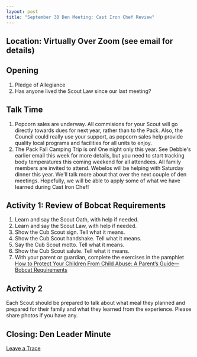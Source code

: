 ```yaml
---
layout: post
title: "September 30 Den Meeting: Cast Iron Chef Review"
---
```


## Location: Virtually Over Zoom (see email for details)

## Opening

1. Pledge of Allegiance
2. Has anyone lived the Scout Law since our last meeting?

## Talk Time

1. Popcorn sales are underway. All commisions for your Scout will go directly towards dues for next year, rather than to the Pack. Also, the Council could really use your support, as popcorn sales help provide quality local programs and facilities for all units to enjoy.
2. The Pack Fall Camping Trip is on! One night only this year. See Debbie's earlier email this week for more details, but you need to start tracking body temperatures this coming weekend for all attendees. All family members are invited to attend. Webelos will be helping with Saturday dinner this year. We'll talk more about that over the next couple of den meetings. Hopefully, we will be able to apply some of what we have learned during Cast Iron Chef!

## Activity 1: Review of Bobcat Requirements

1. Learn and say the Scout Oath, with help if needed.
2. Learn and say the Scout Law, with help if needed.
3. Show the Cub Scout sign. Tell what it means.
4. Show the Cub Scout handshake. Tell what it means.
5. Say the Cub Scout motto. Tell what it means.
6. Show the Cub Scout salute. Tell what it means.
7. With your parent or guardian, complete the exercises in the pamphlet [How to Protect Your Children From Child Abuse: A Parent’s Guide—Bobcat Requirements](https://filestore.scouting.org/filestore/pdf/46-014.pdf)

## Activity 2

Each Scout should be prepared to talk about what meal they planned and prepared for their family and what they learned from the experience. Please share photos if you have any.

## Closing: Den Leader Minute

[Leave a Trace](https://boyscouttrail.com/content/minute/leave_a_trace-1427.asp)
